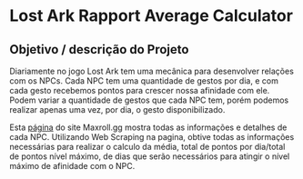 
# Lost Ark Rapport Average Calculator

## Objetivo / descrição do Projeto

Diariamente no jogo Lost Ark tem uma mecânica para desenvolver relações com os NPCs. Cada NPC tem uma quantidade de gestos por dia, e com cada gesto recebemos pontos para crescer nossa afinidade com ele. Podem variar a quantidade de gestos que cada NPC tem, porém podemos realizar apenas uma vez, por dia, o gesto disponibilizado.

Esta [página](https://lost-ark.maxroll.gg/rapport) do site Maxroll.gg mostra todas as informações e detalhes de cada NPC. Utilizando Web Scraping na pagina, obtive todas as informações necessárias para realizar o calculo da média, total de pontos por dia/total de pontos nível máximo, de dias que serão necessários para atingir o nível máximo de afinidade com o NPC.
